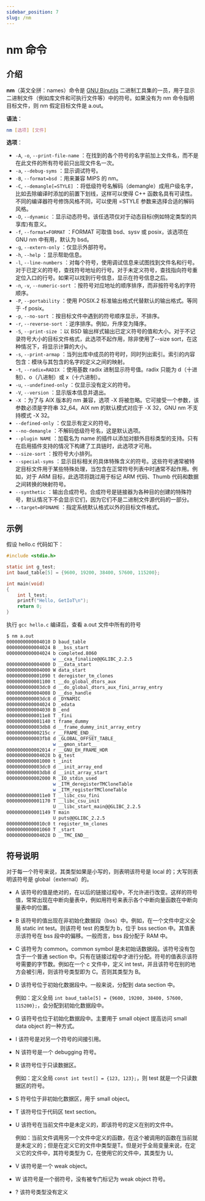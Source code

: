 ```yaml
---
sidebar_position: 7
slug: /nm
---
```


# nm 命令



## 介绍

**nm**（英文全拼：names）命令是 [GNU Binutils](https://www.gnu.org/software/binutils/) 二进制工具集的一员，用于显示二进制文件（例如库文件和可执行文件等）中的符号。如果没有为 nm 命令指明目标文件，则 nm 假定目标文件是 a.out。

**语法**：

```bash
nm [选项] [文件]
```

**选项**：

- `-A`, `-o`, `--print-file-name` ：在找到的各个符号的名字前加上文件名，而不是在此文件的所有符号前只出现文件名一次。
- `-a`, `--debug-syms` ：显示调试符号。
- `-B`, `--format=bsd` ：用来兼容 MIPS 的 nm。
- `-C`, `--demangle[=STYLE]` ：将低级符号名解码（demangle）成用户级名字，比如去除编译时添加的前置下划线，这样可以使得 C++ 函数名具有可读性。不同的编译器符号修饰风格不同，可以使用 =STYLE 参数来选择合适的解码风格。
- `-D`, `--dynamic` ：显示动态符号。该任选项仅对于动态目标(例如特定类型的共享库)有意义。
- `-f`, `--format=FORMAT` ：FORMAT 可取值 bsd、sysv 或 posix，该选项在 GNU nm 中有用，默认为 bsd。
- `-g`, `--extern-only` ：仅显示外部符号。
- `-h`, `--help` ：显示帮助信息。
- `-l`, `--line-numbers` ：对每个符号，使用调试信息来试图找到文件名和行号。对于已定义的符号，查找符号地址的行号。对于未定义符号，查找指向符号重定位入口的行号。如果可以找到行号信息，显示在符号信息之后。
- `-n`, `-v`, `--numeric-sort` ：按符号对应地址的顺序排序，而非按符号名的字符顺序。
- `-P`, `--portability` ：使用 POSIX.2 标准输出格式代替默认的输出格式。等同于 -f posix。
- `-p`, `--no-sort` ：按目标文件中遇到的符号顺序显示，不排序。
- `-r`, `--reverse-sort` ：逆序排序。例如，升序变为降序。
- `-S`, `--print-size` ：以 BSD 输出样式输出已定义符号的值和大小。对于不记录符号大小的目标文件格式，此选项不起作用，除非使用了--size sort，在这种情况下，将显示计算的大小。
- `-s`, `--print-armap` ：当列出库中成员的符号时，同时列出索引。索引的内容包含：模块与其包含的名字的定义之间的映射。
- `-t`, `--radix=RADIX` ：使用基数 radix 进制显示符号值。radix 只能为 d（十进制）、o（八进制）或 x（十六进制）。
- `-u`, `--undefined-only` ：仅显示没有定义的符号。
- `-V`, `--version` ：显示版本信息并退出。
- `-X` ：为了与 AIX 版本的 nm 兼容，选项 -X 将被忽略。它可接受一个参数，该参数必须是字符串 32_64。AIX nm 的默认模式对应于 -X 32，GNU nm 不支持模式 -X 32。
- `--defined-only` ：仅显示有定义的符号。
- `--no-demangle` ：不解码低级符号名，这是默认选项。
- `--plugin NAME` ：加载名为 name 的插件以添加对额外目标类型的支持。只有在启用插件支持的情况下构建了工具链时，此选项才可用。
- `--size-sort` ：按符号大小排列。
- `--special-syms` ：显示目标相关的具体特殊含义的符号。这些符号通常被特定目标文件用于某些特殊处理，当包含在正常符号列表中时通常不起作用。例如，对于 ARM 目标，此选项将跳过用于标记 ARM 代码、Thumb 代码和数据之间转换的映射符号。
- `--synthetic` ：输出合成符号。合成符号是链接器为各种目的创建的特殊符号，默认情况下不会显示它们，因为它们不是二进制文件源代码的一部分。
- `--target=BFDNAME` ：指定系统默认格式以外的目标文件格式。



## 示例

假设 hello.c 代码如下：

```c
#include <stdio.h>

static int g_test;
int baud_table[5] = {9600, 19200, 38400, 57600, 115200};

int main(void)
{
    int l_test;
    printf("Hello, GetIoT\n");
    return 0;
}
```

执行 `gcc hello.c` 编译后，查看 a.out 文件中所有的符号

```bash
$ nm a.out 
0000000000004010 D baud_table
0000000000004024 B __bss_start
0000000000004024 b completed.8060
                 w __cxa_finalize@@GLIBC_2.2.5
0000000000004000 D __data_start
0000000000004000 W data_start
0000000000001090 t deregister_tm_clones
0000000000001100 t __do_global_dtors_aux
0000000000003dc0 d __do_global_dtors_aux_fini_array_entry
0000000000004008 D __dso_handle
0000000000003dc8 d _DYNAMIC
0000000000004024 D _edata
0000000000004030 B _end
00000000000011e8 T _fini
0000000000001140 t frame_dummy
0000000000003db8 d __frame_dummy_init_array_entry
000000000000215c r __FRAME_END__
0000000000003fb8 d _GLOBAL_OFFSET_TABLE_
                 w __gmon_start__
0000000000002014 r __GNU_EH_FRAME_HDR
0000000000004028 b g_test
0000000000001000 t _init
0000000000003dc0 d __init_array_end
0000000000003db8 d __init_array_start
0000000000002000 R _IO_stdin_used
                 w _ITM_deregisterTMCloneTable
                 w _ITM_registerTMCloneTable
00000000000011e0 T __libc_csu_fini
0000000000001170 T __libc_csu_init
                 U __libc_start_main@@GLIBC_2.2.5
0000000000001149 T main
                 U puts@@GLIBC_2.2.5
00000000000010c0 t register_tm_clones
0000000000001060 T _start
0000000000004028 D __TMC_END__
```



## 符号说明

对于每一个符号来说，其类型如果是小写的，则表明该符号是 local 的；大写则表明该符号是 global（external）的。

- A 该符号的值是绝对的，在以后的链接过程中，不允许进行改变。这样的符号值，常常出现在中断向量表中，例如用符号来表示各个中断向量函数在中断向量表中的位置。

- B 该符号的值出现在非初始化数据段（bss）中。例如，在一个文件中定义全局 static int test。则该符号 test 的类型为 b，位于 bss section 中。其值表示该符号在 bss 段中的偏移。一般而言，bss 段分配于 RAM 中。

- C 该符号为 common。common symbol 是未初始话数据段。该符号没有包含于一个普通 section 中。只有在链接过程中才进行分配。符号的值表示该符号需要的字节数。例如在一个 c 文件中，定义 int test，并且该符号在别的地方会被引用，则该符号类型即为 C。否则其类型为 B。

- D 该符号位于初始化数据段中。一般来说，分配到 data section 中。

  例如：定义全局 `int baud_table[5] = {9600, 19200, 38400, 57600, 115200};`，会分配到初始化数据段中。

- G 该符号也位于初始化数据段中。主要用于 small object 提高访问 small data object 的一种方式。

- I 该符号是对另一个符号的间接引用。

- N 该符号是一个 debugging 符号。

- R 该符号位于只读数据区。

  例如：定义全局 `const int test[] = {123, 123};`，则 test 就是一个只读数据区的符号。

- S 符号位于非初始化数据区，用于 small object。

- T 该符号位于代码区 text section。

- U 该符号在当前文件中是未定义的，即该符号的定义在别的文件中。

  例如：当前文件调用另一个文件中定义的函数，在这个被调用的函数在当前就是未定义的；但是在定义它的文件中类型是T。但是对于全局变量来说，在定义它的文件中，其符号类型为 C，在使用它的文件中，其类型为 U。

- V 该符号是一个 weak object。

- W 该符号是一个弱符号，没有被专门标记为 weak object 符号。

- ? 该符号类型没有定义



